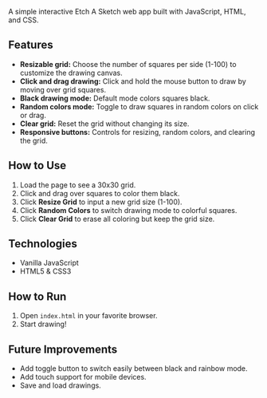 
A simple interactive Etch A Sketch web app built with JavaScript, HTML, and CSS.

## Features

- **Resizable grid:** Choose the number of squares per side (1-100) to customize the drawing canvas.
- **Click and drag drawing:** Click and hold the mouse button to draw by moving over grid squares.
- **Black drawing mode:** Default mode colors squares black.
- **Random colors mode:** Toggle to draw squares in random colors on click or drag.
- **Clear grid:** Reset the grid without changing its size.
- **Responsive buttons:** Controls for resizing, random colors, and clearing the grid.

## How to Use

1. Load the page to see a 30x30 grid.
2. Click and drag over squares to color them black.
3. Click **Resize Grid** to input a new grid size (1-100).
4. Click **Random Colors** to switch drawing mode to colorful squares.
5. Click **Clear Grid** to erase all coloring but keep the grid size.

## Technologies

- Vanilla JavaScript
- HTML5 & CSS3

## How to Run

1. Open `index.html` in your favorite browser.
2. Start drawing!

## Future Improvements

- Add toggle button to switch easily between black and rainbow mode.
- Add touch support for mobile devices.
- Save and load drawings.

